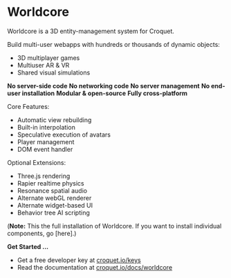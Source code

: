 # Worldcore

Worldcore is a 3D entity-management system for Croquet.

Build multi-user webapps with hundreds or thousands of dynamic objects:

* 3D multiplayer games
* Multiuser AR & VR
* Shared visual simulations

**No server-side code**
**No networking code**
**No server management**
**No end-user installation**
**Modular & open-source**
**Fully cross-platform**

Core Features:

* Automatic view rebuilding
* Built-in interpolation
* Speculative execution of avatars
* Player management
* DOM event handler

Optional Extensions:

* Three.js rendering
* Rapier realtime physics
* Resonance spatial audio
* Alternate webGL renderer
* Alternate widget-based UI
* Behavior tree AI scripting

(**Note:** This the full installation of Worldcore. If you want to install individual components, go [here].)

**Get Started ...**

* Get a free developer key at [croquet.io/keys](https://croquet.io/keys/)
* Read the documentation at [croquet.io/docs/worldcore](https://croquet.io/docs/croquet/worldcore)
